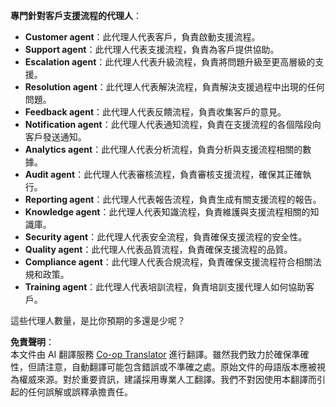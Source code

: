 <!--
CO_OP_TRANSLATOR_METADATA:
{
  "original_hash": "5be7b05ac3220c4fb91e9bd5a37a3794",
  "translation_date": "2025-07-12T11:36:59+00:00",
  "source_file": "08-multi-agent/solution/solution.md",
  "language_code": "hk"
}
-->
**專門針對客戶支援流程的代理人**：

- **Customer agent**：此代理人代表客戶，負責啟動支援流程。
- **Support agent**：此代理人代表支援流程，負責為客戶提供協助。
- **Escalation agent**：此代理人代表升級流程，負責將問題升級至更高層級的支援。
- **Resolution agent**：此代理人代表解決流程，負責解決支援過程中出現的任何問題。
- **Feedback agent**：此代理人代表反饋流程，負責收集客戶的意見。
- **Notification agent**：此代理人代表通知流程，負責在支援流程的各個階段向客戶發送通知。
- **Analytics agent**：此代理人代表分析流程，負責分析與支援流程相關的數據。
- **Audit agent**：此代理人代表審核流程，負責審核支援流程，確保其正確執行。
- **Reporting agent**：此代理人代表報告流程，負責生成有關支援流程的報告。
- **Knowledge agent**：此代理人代表知識流程，負責維護與支援流程相關的知識庫。
- **Security agent**：此代理人代表安全流程，負責確保支援流程的安全性。
- **Quality agent**：此代理人代表品質流程，負責確保支援流程的品質。
- **Compliance agent**：此代理人代表合規流程，負責確保支援流程符合相關法規和政策。
- **Training agent**：此代理人代表培訓流程，負責培訓支援代理人如何協助客戶。

這些代理人數量，是比你預期的多還是少呢？

**免責聲明**：  
本文件由 AI 翻譯服務 [Co-op Translator](https://github.com/Azure/co-op-translator) 進行翻譯。雖然我們致力於確保準確性，但請注意，自動翻譯可能包含錯誤或不準確之處。原始文件的母語版本應被視為權威來源。對於重要資訊，建議採用專業人工翻譯。我們不對因使用本翻譯而引起的任何誤解或誤釋承擔責任。